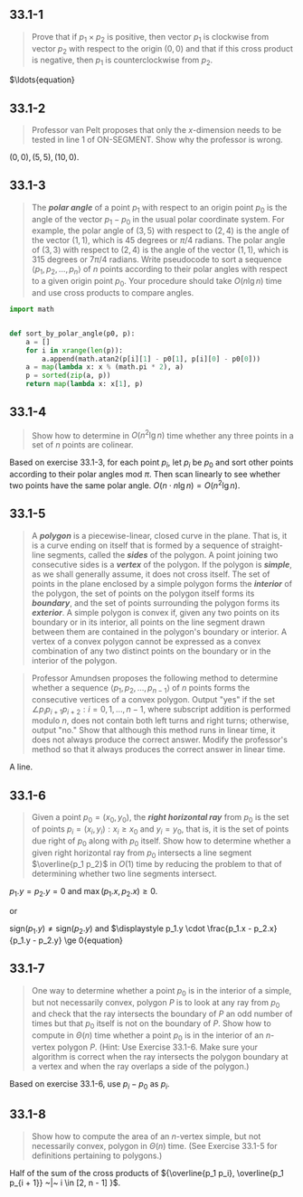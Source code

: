 ## 33.1-1

> Prove that if $p_1 \times p_2$ is positive, then vector $p_1$ is clockwise from vector $p_2$ with respect to the origin $(0, 0)$ and that if this cross product is negative, then $p_1$ is counterclockwise from $p_2$.

$\ldots{equation}
## 33.1-2

> Professor van Pelt proposes that only the $x$-dimension needs to be tested in line 1 of ON-SEGMENT. Show why the professor is wrong.

$(0, 0), (5, 5), (10, 0)$.

## 33.1-3

> The ***polar angle*** of a point $p_1$ with respect to an origin point $p_0$ is the angle of the vector $p_1 - p_0$ in the usual polar coordinate system. For example, the polar angle of $(3, 5)$ with respect to $(2, 4)$ is the angle of the vector $(1, 1)$, which is $45$ degrees or $\pi / 4$ radians. The polar angle of $(3, 3)$ with respect to $(2, 4)$ is the angle of the vector $(1, 1)$, which is $315$ degrees or $7\pi / 4$ radians. Write pseudocode to sort a sequence $\langle p_1, p_2, \ldots, p_n \rangle$ of $n$ points according to their polar angles with respect to a given origin point $p_0$. Your procedure should take $O(n\lg n)$ time and use cross products to compare angles.
```python
import math


def sort_by_polar_angle(p0, p):
    a = []
    for i in xrange(len(p)):
        a.append(math.atan2(p[i][1] - p0[1], p[i][0] - p0[0]))
    a = map(lambda x: x % (math.pi * 2), a)
    p = sorted(zip(a, p))
    return map(lambda x: x[1], p)
```

## 33.1-4

> Show how to determine in $O(n^2 \lg n)$ time whether any three points in a set of $n$ points are colinear.

Based on exercise 33.1-3, for each point $p_i$, let $p_i$ be $p_0$ and sort other points according to their polar angles mod $\pi$. Then scan linearly to see whether two points have the same polar angle. $O(n \cdot n\lg n) = O(n^2 \lg n)$.

## 33.1-5

> A ***polygon*** is a piecewise-linear, closed curve in the plane. That is, it is a curve ending on itself that is formed by a sequence of straight-line segments, called the ***sides*** of the polygon. A point joining two consecutive sides is a ***vertex*** of the polygon. If the polygon is ***simple***, as we shall generally assume, it does not cross itself. The set of points in the plane enclosed by a simple polygon forms the ***interior*** of the polygon, the set of points on the polygon itself forms its ***boundary***, and the set of points surrounding the polygon forms its ***exterior***. A simple polygon is convex if, given any two points on its boundary or in its interior, all points on the line segment drawn between them are contained in the polygon's boundary or interior. A vertex of a convex polygon cannot be expressed as a convex combination of any two distinct points on the boundary or in the interior of the polygon.

> Professor Amundsen proposes the following method to determine whether a sequence $\langle p_1, p_2, \ldots, p_{n - 1} \rangle$ of $n$ points forms the consecutive vertices of a convex polygon. Output "yes" if the set ${ \angle p_i p_{i + 1} p_{i + 2}: i = 0, 1, \ldots, n - 1 }$, where subscript addition is performed modulo $n$, does not contain both left turns and right turns; otherwise, output "no." Show that although this method runs in linear time, it does not always produce the correct answer. Modify the professor's method so that it always produces the correct answer in linear time.

A line.

## 33.1-6

> Given a point $p_0 = (x_0, y_0)$, the ***right horizontal ray*** from $p_0$ is the set of points ${ p_i = (x_i, y_i) : x_i \ge x_0 ~\text{and}~ y_i = y_0 }$, that is, it is the set of points due right of $p_0$ along with $p_0$ itself. Show how to determine whether a given right horizontal ray from $p_0$ intersects a line segment $\overline{p_1 p_2}$ in $O(1)$ time by reducing the problem to that of determining whether two line segments intersect.

$p_1.y = p_2.y = 0$ and $\max(p_1.x, p_2.x) \ge 0$.

or

$\text{sign}(p_1.y) \ne \text{sign}(p_2.y)$ and $\displaystyle p_1.y \cdot \frac{p_1.x - p_2.x}{p_1.y - p_2.y} \ge 0{equation}
## 33.1-7

> One way to determine whether a point $p_0$ is in the interior of a simple, but not necessarily convex, polygon $P$ is to look at any ray from $p_0$ and check that the ray intersects the boundary of $P$ an odd number of times but that $p_0$ itself is not on the boundary of $P$. Show how to compute in $\Theta(n)$ time whether a point $p_0$ is in the interior of an $n$-vertex polygon $P$. (Hint: Use Exercise 33.1-6. Make sure your algorithm is correct when the ray intersects the polygon boundary at a vertex and when the ray overlaps a side of the polygon.)

Based on exercise 33.1-6, use $p_i - p_0$ as $p_i$.

## 33.1-8

> Show how to compute the area of an $n$-vertex simple, but not necessarily convex, polygon in $\Theta(n)$ time. (See Exercise 33.1-5 for definitions pertaining to polygons.)

Half of the sum of the cross products of ${\overline{p_1 p_i}, \overline{p_1 p_{i + 1}} ~|~ i \in [2, n - 1] }$.
